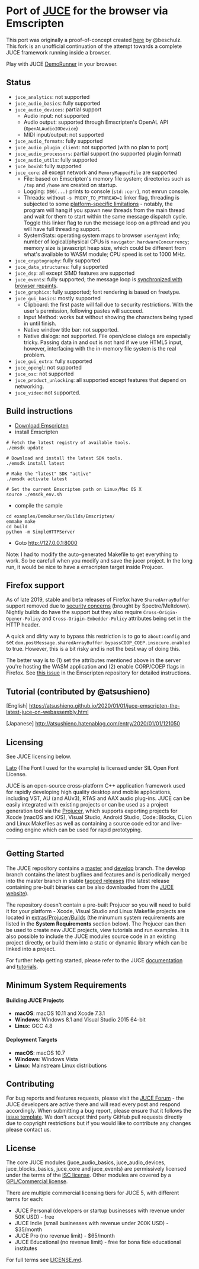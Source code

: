 # Port of [JUCE](http://www.juce.com/) for the browser via Emscripten

This port was originally a proof-of-concept created [here](https://github.com/beschulz/juce_emscripten) by @beschulz. This fork is an unofficial continuation of the attempt towards a complete JUCE framework running inside a browser.

Play with JUCE [DemoRunner](https://synthesizerv.com/lab/wasm-juce-demorunner/DemoRunner.html) in your browser.

## Status

- `juce_analytics`: not supported
- `juce_audio_basics`: fully supported
- `juce_audio_devices`: partial support
   - Audio input: not supported
   - Audio output: supported through Emscripten's OpenAL API (`OpenALAudioIODevice`)
   - MIDI input/output: not supported
- `juce_audio_formats`: fully supported
- `juce_audio_plugin_client`: not supported (with no plan to port)
- `juce_audio_processors`: partial support (no supported plugin format)
- `juce_audio_utils`: fully supported
- `juce_box2d`: fully supported
- `juce_core`: all except network and `MemoryMappedFile` are supported
   - File: based on Emscripten's memory file system; directories such as `/tmp` and `/home` are created on startup.
   - Logging: `DBG(...)` prints to console (`std::cerr`), not emrun console.
   - Threads: without `-s PROXY_TO_PTHREAD=1` linker flag, threading is subjected to some [platform-specific limitations](https://emscripten.org/docs/porting/pthreads.html) - notably, the program will hang if you spawn new threads from the main thread and wait for them to start within the same message dispatch cycle. Toggle this linker flag to run the message loop on a pthread and you will have full threading support.
   - SystemStats: operating system maps to browser `userAgent` info; number of logical/physical CPUs is `navigator.hardwareConcurrency`; memory size is javascript heap size, which could be different from what's available to WASM module; CPU speed is set to 1000 MHz.
- `juce_cryptography`: fully supported
- `juce_data_structures`: fully supported
- `juce_dsp`: all except SIMD features are supported
- `juce_events`: fully supported; the message loop is [synchronized with browser repaints](https://emscripten.org/docs/api_reference/emscripten.h.html#c.emscripten_set_main_loop).
- `juce_graphics`: fully supported; font rendering is based on freetype.
- `juce_gui_basics`: mostly supported
   - Clipboard: the first paste will fail due to security restrictions. With the user's permission, following pastes will succeed.
   - Input Method: works but without showing the characters being typed in until finish.
   - Native window title bar: not supported.
   - Native dialogs: not supported. File open/close dialogs are especially tricky. Passing data in and out is not hard if we use HTML5 input, however, interfacing with the in-memory file system is the real problem.
- `juce_gui_extra`: fully supported
- `juce_opengl`: not supported
- `juce_osc`: not supported
- `juce_product_unlocking`: all supported except features that depend on networking.
- `juce_video`: not supported.

## Build instructions

- [Download Emscripten](https://emscripten.org/docs/getting_started/downloads.html)
- install Emscripten
```shell
# Fetch the latest registry of available tools.
./emsdk update

# Download and install the latest SDK tools.
./emsdk install latest

# Make the "latest" SDK "active"
./emsdk activate latest

# Set the current Emscripten path on Linux/Mac OS X
source ./emsdk_env.sh
```

- compile the sample
```shell
cd examples/DemoRunner/Builds/Emscripten/
emmake make
cd build
python -m SimpleHTTPServer
```
- Goto http://127.0.0.1:8000

Note: I had to modify the auto-generated Makefile to get everything to work. So be carefull when you modify and save the jucer project. In the long run, it would be nice to have a emscripten target inside Projucer.

## Firefox support

As of late 2019, stable and beta releases of Firefox have `SharedArrayBuffer` support removed due to [security concerns](https://developer.mozilla.org/en-US/docs/Web/JavaScript/Reference/Global_Objects/SharedArrayBuffer#Browser_compatibility) (brought by Spectre/Meltdown). Nightly builds do have the support but they also require `Cross-Origin-Opener-Policy` and `Cross-Origin-Embedder-Policy` attributes being set in the HTTP header.

A quick and dirty way to bypass this restriction is to go to `about:config` and set `dom.postMessage.sharedArrayBuffer.bypassCOOP_COEP.insecure.enabled` to true. However, this is a bit risky and is not the best way of doing this.

The better way is to (1) set the attributes mentioned above in the server you're hosting the WASM application and (2) enable CORP/COEP flags in Firefox. See [this issue](https://github.com/emscripten-core/emscripten/issues/10014) in the Emscripten repository for detailed instructions.

## Tutorial (contributed by @atsushieno)

[English] https://atsushieno.github.io/2020/01/01/juce-emscripten-the-latest-juce-on-webassembly.html

[Japanese] http://atsushieno.hatenablog.com/entry/2020/01/01/121050

## Licensing

See JUCE licensing below.

[Lato](http://www.latofonts.com/lato-free-fonts/) (The Font I used for the example) is licensed under SIL Open Font License.

JUCE is an open-source cross-platform C++ application framework used for rapidly
developing high quality desktop and mobile applications, including VST, AU (and AUv3),
RTAS and AAX audio plug-ins. JUCE can be easily integrated with existing projects or can
be used as a project generation tool via the [Projucer](https://juce.com/discover/projucer),
which supports exporting projects for Xcode (macOS and iOS), Visual Studio, Android Studio,
Code::Blocks, CLion and Linux Makefiles as well as containing a source code editor and
live-coding engine which can be used for rapid prototyping.

---

## Getting Started
The JUCE repository contains a [master](https://github.com/weareroli/JUCE/tree/master)
and [develop](https://github.com/weareroli/JUCE/tree/develop) branch. The develop branch
contains the latest bugfixes and features and is periodically merged into the master
branch in stable [tagged releases](https://github.com/WeAreROLI/JUCE/releases)
(the latest release containing pre-built binaries can be also downloaded from the
[JUCE website](https://shop.juce.com/get-juce)).

The repository doesn't contain a pre-built Projucer so you will need to build it
for your platform - Xcode, Visual Studio and Linux Makefile projects are located in
[extras/Projucer/Builds](/extras/Projucer/Builds)
(the minumum system requirements are listed in the __System Requirements__ section below).
The Projucer can then be used to create new JUCE projects, view tutorials and run examples.
It is also possible to include the JUCE modules source code in an existing project directly,
or build them into a static or dynamic library which can be linked into a project.

For further help getting started, please refer to the JUCE
[documentation](https://juce.com/learn/documentation) and
[tutorials](https://juce.com/learn/tutorials).

## Minimum System Requirements
#### Building JUCE Projects
- __macOS__: macOS 10.11 and Xcode 7.3.1
- __Windows__: Windows 8.1 and Visual Studio 2015 64-bit
- __Linux__: GCC 4.8

#### Deployment Targets
- __macOS__: macOS 10.7
- __Windows__: Windows Vista
- __Linux__: Mainstream Linux distributions

## Contributing
For bug reports and features requests, please visit the [JUCE Forum](https://forum.juce.com/) -
the JUCE developers are active there and will read every post and respond accordingly. When
submitting a bug report, please ensure that it follows the
[issue template](/.github/ISSUE_TEMPLATE.txt).
We don't accept third party GitHub pull requests directly due to copyright restrictions
but if you would like to contribute any changes please contact us.

## License
The core JUCE modules (juce_audio_basics, juce_audio_devices, juce_blocks_basics, juce_core
and juce_events) are permissively licensed under the terms of the
[ISC license](http://www.isc.org/downloads/software-support-policy/isc-license/).
Other modules are covered by a
[GPL/Commercial license](https://www.gnu.org/licenses/gpl-3.0.en.html).

There are multiple commercial licensing tiers for JUCE 5, with different terms for each:
- JUCE Personal (developers or startup businesses with revenue under 50K USD) - free
- JUCE Indie (small businesses with revenue under 200K USD) - $35/month
- JUCE Pro (no revenue limit) - $65/month
- JUCE Educational (no revenue limit) - free for bona fide educational institutes

For full terms see [LICENSE.md](LICENSE.md).
